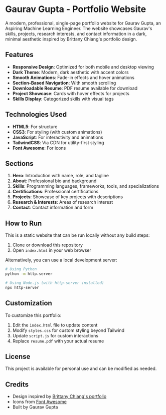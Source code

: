 # Gaurav Gupta - Portfolio Website

A modern, professional, single-page portfolio website for Gaurav Gupta, an Aspiring Machine Learning Engineer. The website showcases Gaurav's skills, projects, research interests, and contact information in a dark, minimal aesthetic inspired by Brittany Chiang's portfolio design.

## Features

- **Responsive Design**: Optimized for both mobile and desktop viewing
- **Dark Theme**: Modern, dark aesthetic with accent colors
- **Smooth Animations**: Fade-in effects and hover animations
- **Section-Based Navigation**: With smooth scrolling
- **Downloadable Resume**: PDF resume available for download
- **Project Showcase**: Cards with hover effects for projects
- **Skills Display**: Categorized skills with visual tags

## Technologies Used

- **HTML5**: For structure
- **CSS3**: For styling (with custom animations)
- **JavaScript**: For interactivity and animations
- **TailwindCSS**: Via CDN for utility-first styling
- **Font Awesome**: For icons

## Sections

1. **Hero**: Introduction with name, role, and tagline
2. **About**: Professional bio and background
3. **Skills**: Programming languages, frameworks, tools, and specializations
4. **Certifications**: Professional certifications
5. **Projects**: Showcase of key projects with descriptions
6. **Research & Interests**: Areas of research interest
7. **Contact**: Contact information and form

## How to Run

This is a static website that can be run locally without any build steps:

1. Clone or download this repository
2. Open `index.html` in your web browser

Alternatively, you can use a local development server:

```bash
# Using Python
python -m http.server

# Using Node.js (with http-server installed)
npx http-server
```

## Customization

To customize this portfolio:

1. Edit the `index.html` file to update content
2. Modify `styles.css` for custom styling beyond Tailwind
3. Update `script.js` for custom interactions
4. Replace `resume.pdf` with your actual resume

## License

This project is available for personal use and can be modified as needed.

## Credits

- Design inspired by [Brittany Chiang's portfolio](https://brittanychiang.com/)
- Icons from [Font Awesome](https://fontawesome.com/)
- Built by Gaurav Gupta